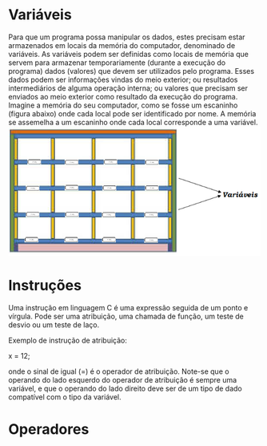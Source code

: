 # Variáveis
Para que um programa possa manipular os dados, estes precisam estar armazenados em locais da memória do computador, denominado de variáveis. As variáveis podem ser definidas como locais de memória que servem para armazenar temporariamente (durante a execução do programa) dados (valores) que devem ser utilizados pelo programa. Esses dados podem ser informações vindas do meio exterior; ou resultados intermediários de alguma operação interna; ou valores que precisam ser enviados ao meio exterior como resultado da execução do programa. 
Imagine a memória do seu computador, como se fosse um escaninho (figura abaixo) onde cada local pode ser identificado por nome. A memória se assemelha a um escaninho onde cada local corresponde a uma variável. 
![gavetas](/markdowns/gavetas.png)

# Instruções
 Uma instrução em linguagem C é uma expressão seguida de um ponto e vírgula. Pode ser uma atribuição, uma chamada de função, um teste de desvio ou um teste de laço.

Exemplo de instrução de atribuição:       

x = 12;

 onde o sinal de igual (=) é o operador de atribuição. Note-se que o operando do lado esquerdo do operador de atribuição é sempre uma variável, e que o operando do lado direito deve ser de um tipo de dado compatível com o tipo da variável.

 
# Operadores
